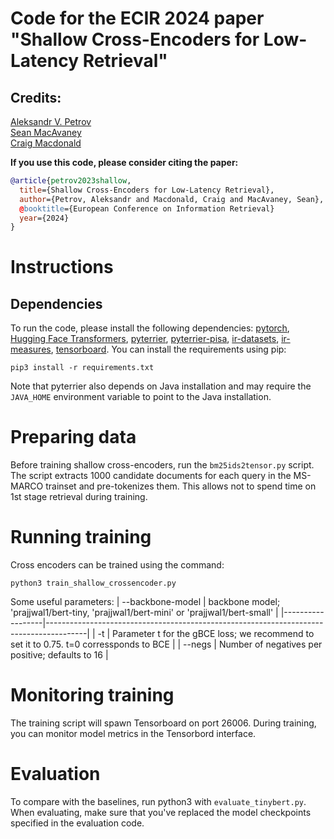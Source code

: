 # Code for the ECIR 2024 paper "Shallow Cross-Encoders for Low-Latency Retrieval"

## Credits: 
[Aleksandr V. Petrov](https://asash.github.io) <BR/>
[Sean MacAvaney](https://macavaney.us/) <BR/>
[Craig Macdonald](https://www.dcs.gla.ac.uk/~craigm/)

**If you use this code, please consider citing the paper:** 

```bibtex
@article{petrov2023shallow,
  title={Shallow Cross-Encoders for Low-Latency Retrieval},
  author={Petrov, Aleksandr and Macdonald, Craig and MacAvaney, Sean},
  @booktitle={European Conference on Information Retrieval}
  year={2024}
}
```

# Instructions 
## Dependencies
To run the code, please install the following dependencies: [pytorch](https://pytorch.org/), [Hugging Face Transformers](https://huggingface.co/docs/transformers/en/index), [pyterrier](https://pyterrier.readthedocs.io/en/latest/installation.html), [pyterrier-pisa](https://github.com/terrierteam/pyterrier_pisa), [ir-datasets](https://ir-datasets.com/), [ir-measures](https://ir-measur.es/en/latest/), [tensorboard](https://www.tensorflow.org/tensorboard).
You can install the requirements using pip: 
```
pip3 install -r requirements.txt
```

Note that pyterrier also depends on Java installation and may require the `JAVA_HOME` environment variable to point to the Java installation. 


# Preparing data
Before training shallow cross-encoders, run the `bm25ids2tensor.py` script. The script extracts 1000 candidate documents for each query in the MS-MARCO trainset and pre-tokenizes them. This allows not to spend time on 1st stage retrieval during training. 



# Running training

Cross encoders can be trained using the command:

```
python3 train_shallow_crossencoder.py
```

Some useful parameters:
| --backbone-model | backbone model; 'prajjwal1/bert-tiny, 'prajjwal1/bert-mini' or 'prajjwal1/bert-small'  |
|------------------|----------------------------------------------------------------------------------------|
| -t               | Parameter t for the gBCE loss; we recommend to set it to 0.75. t=0 corressponds to BCE |
| --negs           | Number of negatives per positive; defaults to 16                                       |


# Monitoring training
The training script will spawn Tensorboard on port 26006. During training, you can monitor model metrics in the Tensorbord interface.

# Evaluation

To compare with the baselines, run python3 with `evaluate_tinybert.py`. When evaluating, make sure that you've replaced the model checkpoints specified in the evaluation code. 

